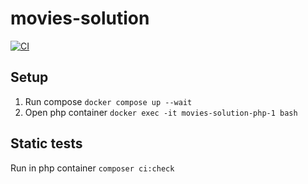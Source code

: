 # movies-solution

[![CI](https://github.com/kamilkem/movies-solution/actions/workflows/ci.yml/badge.svg)](https://github.com/kamilkem/movies-solution/actions/workflows/ci.yml)

## Setup

1. Run compose `docker compose up --wait`
2. Open php container `docker exec -it movies-solution-php-1 bash`

## Static tests

Run in php container `composer ci:check`
